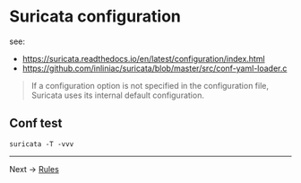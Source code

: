 # Suricata configuration

see:
* https://suricata.readthedocs.io/en/latest/configuration/index.html
* https://github.com/inliniac/suricata/blob/master/src/conf-yaml-loader.c


> If a configuration option is not specified in  the configuration file, Suricata uses its internal default configuration.


## Conf test

```
suricata -T -vvv
```


----

Next -> [Rules](rules.md)
